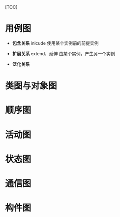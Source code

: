 [TOC]

# 用例图
* **包含关系**
inlcude
使用某个实例前的前提实例

* **扩展关系**
extend，延伸
由某个实例，产生另一个实例

* **泛化关系**



# 类图与对象图

# 顺序图

# 活动图

# 状态图

# 通信图

#  构件图